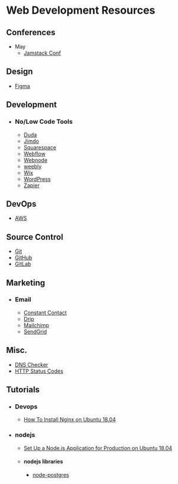 # Web Development Resources

## Conferences
- May
  - [Jamstack Conf](https://jamstackconf.com/ "Jamstack May 27-28")

## Design
- [Figma](https://www.figma.com "Figma")


## Development

- ### No/Low Code Tools
  - [Duda](https://www.duda.co/ "Duda")
  - [Jimdo](https://www.jimdo.com/ "Jimdo")
  - [Squarespace](https://www.squarespace.com/ "Squarespace")
  - [Webflow](https://webflow.com/ "Webflow")
  - [Webnode](https://us.webnode.com/ "Webnode")
  - [weebly](https://www.weebly.com/ "weebly")
  - [Wix](https://www.wix.com/ "Wix")
  - [WordPress](https://www.wordpress.org "WordPress")
  - [Zapier](https://zapier.com/ "Zapier")

## DevOps
- [AWS](https://aws.amazon.com "AWS")

## Source Control
- [Git](https://git-scm.com/ "Git")
- [GitHub](https://github.com/ "GitHub")
- [GitLab](https://gitlab.com/ "GitLab")

## Marketing
- ### Email
  - [Constant Contact](https://constantcontact.com "Constant Contact")
  - [Drip](https://drip.com "Drip")
  - [Mailchimp](https://mailchimp.com "Mailchimp")
  - [SendGrid](https://sendgrid.com "SendGrid")

## Misc.
- [DNS Checker](https://dnschecker.org/ "DNSChecker.org")
- [HTTP Status Codes](https://httpstatuses.com/ "HttpStatues.com")

## Tutorials
- ### Devops
  - [How To Install Nginx on Ubuntu 18.04](https://www.digitalocean.com/community/tutorials/how-to-install-nginx-on-ubuntu-18-04 "Digital ocean")
- ### nodejs
   - [Set Up a Node.js Application for Production on Ubuntu 18.04](https://www.digitalocean.com/community/tutorials/how-to-set-up-a-node-js-application-for-production-on-ubuntu-18-04)
   - #### nodejs libraries
      - [node-postgres](https://node-postgres.com/)